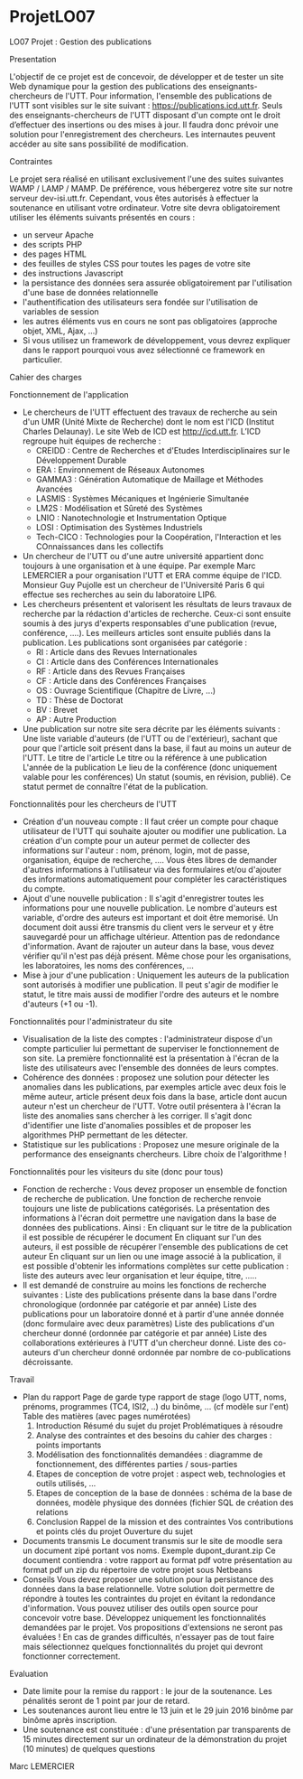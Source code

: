# ProjetLO07

LO07 Projet : Gestion des publications

Presentation

L'objectif de ce projet est de concevoir, de développer et de tester un site Web dynamique pour la gestion des publications des enseignants-chercheurs de l'UTT. Pour information, l'ensemble des publications de l'UTT sont visibles sur le site suivant : https://publications.icd.utt.fr.
Seuls des enseignants-chercheurs de l'UTT disposant d'un compte ont le droit d’effectuer des insertions ou des mises à jour. Il faudra donc prévoir une solution pour l'enregistrement des chercheurs. Les internautes peuvent accéder au site sans possibilité de modification.

Contraintes

Le projet sera réalisé en utilisant exclusivement l'une des suites suivantes WAMP / LAMP / MAMP. De préférence, vous hébergerez votre site sur notre serveur dev-isi.utt.fr. Cependant, vous êtes autorisés à effectuer la soutenance en utilisant votre ordinateur.
Votre site devra obligatoirement utiliser les éléments suivants présentés en cours :
- un serveur Apache
- des scripts PHP
- des pages HTML
- des feuilles de styles CSS pour toutes les pages de votre site
- des instructions Javascript
- la persistance des données sera assurée obligatoirement par l'utilisation d'une base de données relationnelle
- l'authentification des utilisateurs sera fondée sur l'utilisation de variables de session
- les autres éléments vus en cours ne sont pas obligatoires (approche objet, XML, Ajax, ...)
- Si vous utilisez un framework de développement, vous devrez expliquer dans le rapport pourquoi vous avez sélectionné ce framework en particulier.

Cahier des charges

Fonctionnement de l'application
- Le chercheurs de l'UTT effectuent des travaux de recherche au sein d'un UMR (Unité Mixte de Recherche) dont le nom est l'ICD (Institut Charles Delaunay). Le site Web de ICD est http://icd.utt.fr. L’ICD regroupe huit équipes de recherche :
    - CREIDD : Centre de Recherches et d'Etudes Interdisciplinaires sur le Développement Durable
    - ERA : Environnement de Réseaux Autonomes
    - GAMMA3 : Génération Automatique de Maillage et Méthodes Avancées
    - LASMIS : Systèmes Mécaniques et Ingénierie Simultanée
    - LM2S : Modélisation et Sûreté des Systèmes
    - LNIO : Nanotechnologie et Instrumentation Optique
    - LOSI : Optimisation des Systèmes Industriels
    - Tech-CICO : Technologies pour la Coopération, l'Interaction et les COnnaissances dans les collectifs
- Un chercheur de l'UTT ou d'une autre université appartient donc toujours à une organisation et à une équipe. Par exemple Marc LEMERCIER a pour organisation l'UTT et ERA comme équipe de l'ICD. Monsieur Guy Pujolle est un chercheur de l'Université Paris 6 qui effectue ses recherches au sein du laboratoire LIP6.
- Les chercheurs présentent et valorisent les résultats de leurs travaux de recherche par la rédaction d'articles de recherche. Ceux-ci sont ensuite soumis à des jurys d'experts responsables d'une publication (revue, conférence, ....). Les meilleurs articles sont ensuite publiés dans la publication. Les publications sont organisées par catégorie :
    - RI : Article dans des Revues Internationales
    - CI : Article dans des Conférences Internationales
    - RF : Article dans des Revues Françaises
    - CF : Article dans des Conférences Françaises
    - OS : Ouvrage Scientifique (Chapitre de Livre, ...)
    - TD : Thèse de Doctorat
    - BV : Brevet
    - AP : Autre Production
- Une publication sur notre site sera décrite par les éléments suivants :
    Une liste variable d'auteurs (de l'UTT ou de l'extérieur), sachant que pour que l'article soit présent dans la base, il faut au moins un auteur de l'UTT.
    Le titre de l'article
    Le titre ou la référence à une publication
    L'année de la publication
    Le lieu de la conférence (donc uniquement valable pour les conférences)
    Un statut (soumis, en révision, publié). Ce statut permet de connaître l'état de la publication.

Fonctionnalités pour les chercheurs de l'UTT
- Création d'un nouveau compte : Il faut créer un compte pour chaque utilisateur de l'UTT qui souhaite ajouter ou modifier une publication. La création d'un compte pour un auteur permet de collecter des informations sur l'auteur : nom, prénom, login, mot de passe, organisation, équipe de recherche, .... Vous êtes libres de demander d'autres informations à l'utilisateur via des formulaires et/ou d'ajouter des informations automatiquement pour compléter les caractéristiques du compte.
- Ajout d'une nouvelle publication : Il s'agit d'enregistrer toutes les informations pour une nouvelle publication. Le nombre d'auteurs est variable, d'ordre des auteurs est important et doit être memorisé. Un document doit aussi être transmis du client vers le serveur et y être sauvegardé pour un affichage ultérieur. Attention pas de redondance d'information. Avant de rajouter un auteur dans la base, vous devez vérifier qu'il n'est pas déjà présent. Même chose pour les organisations, les laboratoires, les noms des conférences, ...
- Mise à jour d'une publication : Uniquement les auteurs de la publication sont autorisés à modifier une publication. Il peut s'agir de modifier le statut, le titre mais aussi de modifier l'ordre des auteurs et le nombre d'auteurs (+1 ou -1).

Fonctionnalités pour l'administrateur du site
- Visualisation de la liste des comptes : l'administrateur dispose d'un compte particulier lui permettant de superviser le fonctionnement de son site. La première fonctionnalité est la présentation à l'écran de la liste des utilisateurs avec l'ensemble des données de leurs comptes.
- Cohérence des données : proposez une solution pour détecter les anomalies dans les publications, par exemples article avec deux fois le même auteur, article présent deux fois dans la base, article dont aucun auteur n'est un chercheur de l'UTT. Votre outil présentera à l'écran la liste des anomalies sans chercher à les corriger. Il s'agit donc d'identifier une liste d'anomalies possibles et de proposer les algorithmes PHP permettant de les détecter.
- Statistique sur les publications : Proposez une mesure originale de la performance des enseignants chercheurs. Libre choix de l'algorithme !

Fonctionnalités pour les visiteurs du site (donc pour tous)
- Fonction de recherche : Vous devez proposer un ensemble de fonction de recherche de publication. Une fonction de recherche renvoie toujours une liste de publications catégorisés. La présentation des informations à l'écran doit permettre une navigation dans la base de données des publications. Ainsi :
    En cliquant sur le titre de la publication il est possible de récupérer le document
    En cliquant sur l'un des auteurs, il est possible de récupérer l'ensemble des publications de cet auteur
    En cliquant sur un lien ou une image associé à la publication, il est possible d'obtenir les informations complètes sur cette publication : liste des auteurs avec leur organisation et leur équipe, titre, .....
- Il est demandé de construire au moins les fonctions de recherche suivantes :
    Liste des publications présente dans la base dans l'ordre chronologique (ordonnée par catégorie et par année)
    Liste des publications pour un laboratoire donné et à partir d'une année donnée (donc formulaire avec deux paramètres)
    Liste des publications d'un chercheur donné (ordonnée par catégorie et par année)
    Liste des collaborations extérieures à l'UTT d'un chercheur donné.
    Liste des co-auteurs d'un chercheur donné ordonnée par nombre de co-publications décroissante.

Travail

- Plan du rapport
    Page de garde type rapport de stage (logo UTT, noms, prénoms, programmes (TC4, ISI2, ..) du binôme, ... (cf modèle sur l'ent)
    Table des matières (avec pages numérotées)
    1. Introduction
      Résumé du sujet du projet
      Problématiques à résoudre
    2. Analyse des contraintes et des besoins du cahier des charges : points importants
    3. Modélisation des fonctionnalités demandées : diagramme de fonctionnement, des différentes parties / sous-parties
    4. Etapes de conception de votre projet : aspect web, technologies et outils utilisés, ...
    5. Etapes de conception de la base de données : schéma de la base de données, modèle physique des données (fichier SQL de création des relations
    6. Conclusion
      Rappel de la mission et des contraintes
      Vos contributions et points clés du projet
      Ouverture du sujet
- Documents transmis
    Le document transmis sur le site de moodle sera un document zipé portant vos noms. Exemple dupont_durant.zip
    Ce document contiendra :
      votre rapport au format pdf
      votre présentation au format pdf
      un zip du répertoire de votre projet sous Netbeans
- Conseils
    Vous devez proposer une solution pour la persistance des données dans la base relationnelle. Votre solution doit permettre de répondre à toutes les contraintes du projet en évitant la redondance d'information. Vous pouvez utiliser des outils open source pour concevoir votre base.
    Développez uniquement les fonctionnalités demandées par le projet. Vos propositions d'extensions ne seront pas évaluées !
    En cas de grandes difficultés, n'essayer pas de tout faire mais sélectionnez quelques fonctionnalités du projet qui devront fonctionner correctement.

Evaluation

- Date limite pour la remise du rapport : le jour de la soutenance. Les pénalités seront de 1 point par jour de retard.
- Les soutenances auront lieu entre le 13 juin et le 29 juin 2016 binôme par binôme après inscription.
- Une soutenance est constituée :
    d'une présentation par transparents de 15 minutes directement sur un ordinateur
    de la démonstration du projet (10 minutes)
    de quelques questions

Marc LEMERCIER
